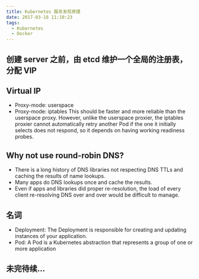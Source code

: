 ```yaml
---
title: Kubernetes 服务发现原理
date: 2017-03-16 11:10:23
tags:
  - Kubernetes
  - Docker
---
```


## 创建 server 之前，由 etcd 维护一个全局的注册表，分配 VIP

## Virtual IP

- Proxy-mode: userspace
- Proxy-mode: iptables
    This should be faster and more reliable than the userspace proxy. However, unlike the userspace proxier, the iptables proxier cannot automatically retry another Pod if the one it initially selects does not respond, so it depends on having working readiness probes.

## Why not use round-robin DNS?

- There is a long history of DNS libraries not respecting DNS TTLs and caching the results of name lookups.
- Many apps do DNS lookups once and cache the results.
- Even if apps and libraries did proper re-resolution, the load of every client re-resolving DNS over and over would be difficult to manage.

## 名词

- Deployment: The Deployment is responsible for creating and updating instances of your application.
- Pod: A Pod is a Kubernetes abstraction that represents a group of one or more application

## 未完待续...

